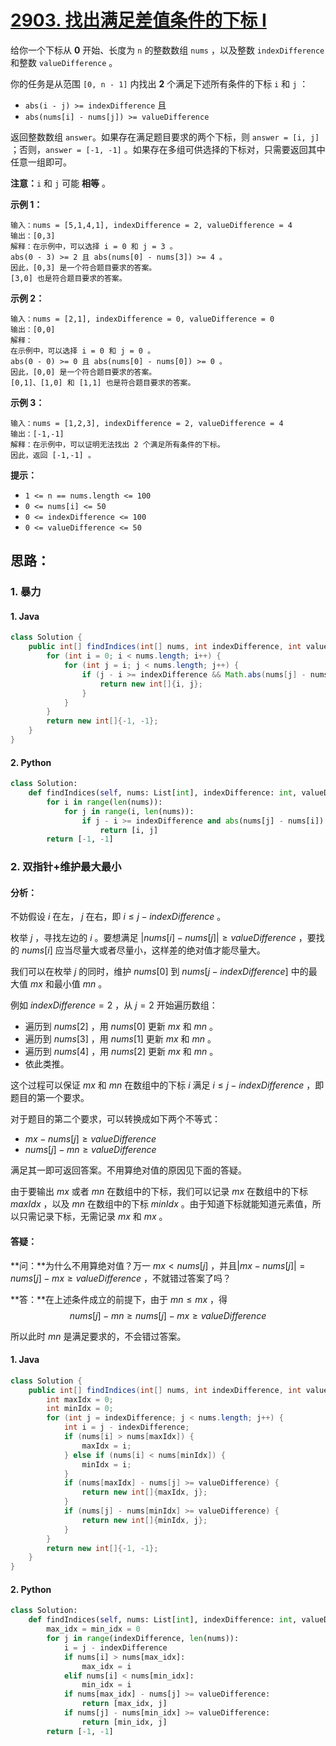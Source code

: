 # [2903. 找出满足差值条件的下标 I](https://leetcode.cn/problems/find-indices-with-index-and-value-difference-i/)

给你一个下标从 **0** 开始、长度为 `n` 的整数数组 `nums` ，以及整数 `indexDifference` 和整数 `valueDifference` 。

你的任务是从范围 `[0, n - 1]` 内找出 **2** 个满足下述所有条件的下标 `i` 和 `j` ：

- `abs(i - j) >= indexDifference` 且
- `abs(nums[i] - nums[j]) >= valueDifference`

返回整数数组 `answer`。如果存在满足题目要求的两个下标，则 `answer = [i, j]` ；否则，`answer = [-1, -1]` 。如果存在多组可供选择的下标对，只需要返回其中任意一组即可。

**注意：**`i` 和 `j` 可能 **相等** 。

 

**示例 1：**

```
输入：nums = [5,1,4,1], indexDifference = 2, valueDifference = 4
输出：[0,3]
解释：在示例中，可以选择 i = 0 和 j = 3 。
abs(0 - 3) >= 2 且 abs(nums[0] - nums[3]) >= 4 。
因此，[0,3] 是一个符合题目要求的答案。
[3,0] 也是符合题目要求的答案。
```

**示例 2：**

```
输入：nums = [2,1], indexDifference = 0, valueDifference = 0
输出：[0,0]
解释：
在示例中，可以选择 i = 0 和 j = 0 。 
abs(0 - 0) >= 0 且 abs(nums[0] - nums[0]) >= 0 。 
因此，[0,0] 是一个符合题目要求的答案。 
[0,1]、[1,0] 和 [1,1] 也是符合题目要求的答案。 
```

**示例 3：**

```
输入：nums = [1,2,3], indexDifference = 2, valueDifference = 4
输出：[-1,-1]
解释：在示例中，可以证明无法找出 2 个满足所有条件的下标。
因此，返回 [-1,-1] 。
```

 

**提示：**

- `1 <= n == nums.length <= 100`
- `0 <= nums[i] <= 50`
- `0 <= indexDifference <= 100`
- `0 <= valueDifference <= 50`

## 思路：

### 1. 暴力

#### 1. Java

```java
class Solution {
    public int[] findIndices(int[] nums, int indexDifference, int valueDifference) {
        for (int i = 0; i < nums.length; i++) {
            for (int j = i; j < nums.length; j++) {
                if (j - i >= indexDifference && Math.abs(nums[j] - nums[i]) >= valueDifference) {
                    return new int[]{i, j};
                }
            }
        }
        return new int[]{-1, -1};
    }
}
```

#### 2. Python

```python
class Solution:
    def findIndices(self, nums: List[int], indexDifference: int, valueDifference: int) -> List[int]:
        for i in range(len(nums)):
            for j in range(i, len(nums)):
                if j - i >= indexDifference and abs(nums[j] - nums[i]) >= valueDifference:
                    return [i, j]
        return [-1, -1]
```

### 2. 双指针+维护最大最小

#### 分析：

不妨假设 $i$ 在左， $j$ 在右，即 $i\leq j-indexDifference$ 。

枚举 $j$ ，寻找左边的 $i$ 。要想满足 $\left|nums[i]-nums[j]\right|\geq valueDifference$ ，要找的 $nums[i]$ 应当尽量大或者尽量小，这样差的绝对值才能尽量大。

我们可以在枚举 $j$ 的同时，维护 $nums[0]$ 到 $nums[j-indexDifference]$ 中的最大值 $mx$ 和最小值 $mn$ 。

例如 $indexDifference=2$ ，从 $j=2$ 开始遍历数组：

- 遍历到 $nums[2]$ ，用 $nums[0]$ 更新 $mx$ 和 $mn$ 。
- 遍历到 $nums[3]$ ，用 $nums[1]$ 更新 $mx$ 和 $mn$ 。
- 遍历到 $nums[4]$ ，用 $nums[2]$ 更新 $mx$ 和 $mn$ 。
- 依此类推。

这个过程可以保证 $mx$ 和 $mn$ 在数组中的下标 $i$ 满足 $i\leq j-indexDifference$ ，即题目的第一个要求。

对于题目的第二个要求，可以转换成如下两个不等式：

- $mx-nums[j]\geq valueDifference$ 
- $nums[j]-mn\geq valueDifference$ 

满足其一即可返回答案。不用算绝对值的原因见下面的答疑。

由于要输出 $mx$ 或者 $mn$ 在数组中的下标，我们可以记录 $mx$ 在数组中的下标 $maxIdx$ ，以及 $mn$ 在数组中的下标 $minIdx$ 。由于知道下标就能知道元素值，所以只需记录下标，无需记录 $mx$ 和 $mx$ 。

#### 答疑：

**问：**为什么不用算绝对值？万一 $mx<nums[j]$ ，并且$\left|mx-nums[j]\right|=nums[j]-mx\geq valueDifference$ ，不就错过答案了吗？

**答：**在上述条件成立的前提下，由于 $mn\leq mx$ ，得
$$
nums[j]-mn\geq nums[j]-mx\geq valueDifference
$$

所以此时 $mn$ 是满足要求的，不会错过答案。

#### 1. Java

```java
class Solution {
    public int[] findIndices(int[] nums, int indexDifference, int valueDifference) {
        int maxIdx = 0;
        int minIdx = 0;
        for (int j = indexDifference; j < nums.length; j++) {
            int i = j - indexDifference;
            if (nums[i] > nums[maxIdx]) {
                maxIdx = i;
            } else if (nums[i] < nums[minIdx]) {
                minIdx = i;
            }
            if (nums[maxIdx] - nums[j] >= valueDifference) {
                return new int[]{maxIdx, j};
            }
            if (nums[j] - nums[minIdx] >= valueDifference) {
                return new int[]{minIdx, j};
            }
        }
        return new int[]{-1, -1};
    }
}
```

#### 2. Python

```python
class Solution:
    def findIndices(self, nums: List[int], indexDifference: int, valueDifference: int) -> List[int]:
        max_idx = min_idx = 0
        for j in range(indexDifference, len(nums)):
            i = j - indexDifference
            if nums[i] > nums[max_idx]:
                max_idx = i
            elif nums[i] < nums[min_idx]:
                min_idx = i
            if nums[max_idx] - nums[j] >= valueDifference:
                return [max_idx, j]
            if nums[j] - nums[min_idx] >= valueDifference:
                return [min_idx, j]
        return [-1, -1]
```

